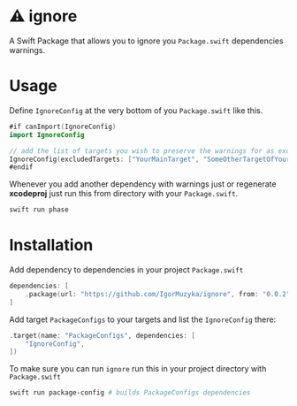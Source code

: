 # ⚠️ ignore

A Swift Package that allows you to ignore you `Package.swift` dependencies warnings.

# Usage

Define `IgnoreConfig` at the very bottom of you `Package.swift` like this.

```swift
#if canImport(IgnoreConfig)
import IgnoreConfig

// add the list of targets you wish to preserve the warnings for as excluded
IgnoreConfig(excludedTargets: ["YourMainTarget", "SomeOtherTargetOfYours"]).write()
#endif

```

Whenever you add another dependency with warnings just or regenerate **xcodeproj** just run this from directory with your `Package.swift`.

```bash
swift run phase
```

# Installation

Add dependency to dependencies in your project `Package.swift`

```swift
dependencies: [
    .package(url: "https://github.com/IgorMuzyka/ignore", from: "0.0.2"),
]
```

Add target `PackageConfigs` to your targets and list the `IgnoreConfig` there:

```swift
.target(name: "PackageConfigs", dependencies: [
    "IgnoreConfig",
])
```

To make sure you can run `ignore` run this in your project directory with `Package.swift`

```bash
swift run package-config # builds PackageConfigs dependencies
```

